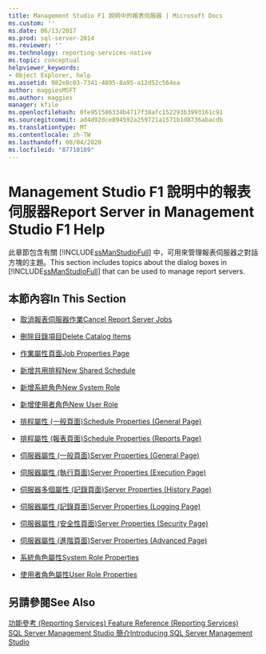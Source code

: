 ```yaml
---
title: Management Studio F1 說明中的報表伺服器 | Microsoft Docs
ms.custom: ''
ms.date: 06/13/2017
ms.prod: sql-server-2014
ms.reviewer: ''
ms.technology: reporting-services-native
ms.topic: conceptual
helpviewer_keywords:
- Object Explorer, help
ms.assetid: 982e8c03-7341-4895-8a95-a12d52c564ea
author: maggiesMSFT
ms.author: maggies
manager: kfile
ms.openlocfilehash: 0fe951586334b4717f38afc152293b3993161c91
ms.sourcegitcommit: ad4d92dce894592a259721a1571b1d8736abacdb
ms.translationtype: MT
ms.contentlocale: zh-TW
ms.lasthandoff: 08/04/2020
ms.locfileid: "87710189"
---
```

# <a name="report-server-in-management-studio-f1-help"></a><span data-ttu-id="aef26-102">Management Studio F1 說明中的報表伺服器</span><span class="sxs-lookup"><span data-stu-id="aef26-102">Report Server in Management Studio F1 Help</span></span>
  <span data-ttu-id="aef26-103">此章節包含有關 [!INCLUDE[ssManStudioFull](../../includes/ssmanstudiofull-md.md)] 中，可用來管理報表伺服器之對話方塊的主題。</span><span class="sxs-lookup"><span data-stu-id="aef26-103">This section includes topics about the dialog boxes in [!INCLUDE[ssManStudioFull](../../includes/ssmanstudiofull-md.md)] that can be used to manage report servers.</span></span>  
  
## <a name="in-this-section"></a><span data-ttu-id="aef26-104">本節內容</span><span class="sxs-lookup"><span data-stu-id="aef26-104">In This Section</span></span>  
  
-   [<span data-ttu-id="aef26-105">取消報表伺服器作業</span><span class="sxs-lookup"><span data-stu-id="aef26-105">Cancel Report Server Jobs</span></span>](cancel-report-server-jobs-management-studio.md)  
  
-   [<span data-ttu-id="aef26-106">刪除目錄項目</span><span class="sxs-lookup"><span data-stu-id="aef26-106">Delete Catalog Items</span></span>](delete-catalog-items-management-studio.md)  
  
-   [<span data-ttu-id="aef26-107">作業屬性頁面</span><span class="sxs-lookup"><span data-stu-id="aef26-107">Job Properties Page</span></span>](job-properties-management-studio.md)  
  
-   [<span data-ttu-id="aef26-108">新增共用排程</span><span class="sxs-lookup"><span data-stu-id="aef26-108">New Shared Schedule</span></span>](new-shared-schedule-management-studio.md)  
  
-   [<span data-ttu-id="aef26-109">新增系統角色</span><span class="sxs-lookup"><span data-stu-id="aef26-109">New System Role</span></span>](new-system-role-management-studio.md)  
  
-   [<span data-ttu-id="aef26-110">新增使用者角色</span><span class="sxs-lookup"><span data-stu-id="aef26-110">New User Role</span></span>](new-user-role-management-studio.md)  
  
-   [<span data-ttu-id="aef26-111">排程屬性 (一般頁面)</span><span class="sxs-lookup"><span data-stu-id="aef26-111">Schedule Properties (General Page)</span></span>](schedule-properties-general-page.md)  
  
-   [<span data-ttu-id="aef26-112">排程屬性 (報表頁面)</span><span class="sxs-lookup"><span data-stu-id="aef26-112">Schedule Properties (Reports Page)</span></span>](schedule-properties-reports-page.md)  
  
-   [<span data-ttu-id="aef26-113">伺服器屬性 (一般頁面)</span><span class="sxs-lookup"><span data-stu-id="aef26-113">Server Properties (General Page)</span></span>](report-server-properties-general-page.md)  
  
-   [<span data-ttu-id="aef26-114">伺服器屬性 (執行頁面)</span><span class="sxs-lookup"><span data-stu-id="aef26-114">Server Properties (Execution Page)</span></span>](server-properties-execution-page.md)  
  
-   [<span data-ttu-id="aef26-115">伺服器多個屬性 (記錄頁面)</span><span class="sxs-lookup"><span data-stu-id="aef26-115">Server Properties (History Page)</span></span>](server-properties-history-page.md)  
  
-   [<span data-ttu-id="aef26-116">伺服器屬性 (記錄頁面)</span><span class="sxs-lookup"><span data-stu-id="aef26-116">Server Properties (Logging Page)</span></span>](server-properties-logging-page.md)  
  
-   [<span data-ttu-id="aef26-117">伺服器屬性 (安全性頁面)</span><span class="sxs-lookup"><span data-stu-id="aef26-117">Server Properties (Security Page)</span></span>](server-properties-security-page-reporting-services.md)  
  
-   [<span data-ttu-id="aef26-118">伺服器屬性 (進階頁面)</span><span class="sxs-lookup"><span data-stu-id="aef26-118">Server Properties (Advanced Page)</span></span>](server-properties-advanced-page-reporting-services.md)  
  
-   [<span data-ttu-id="aef26-119">系統角色屬性</span><span class="sxs-lookup"><span data-stu-id="aef26-119">System Role Properties</span></span>](system-role-properties-management-studio.md)  
  
-   [<span data-ttu-id="aef26-120">使用者角色屬性</span><span class="sxs-lookup"><span data-stu-id="aef26-120">User Role Properties</span></span>](user-role-properties-management-studio.md)  
  
## <a name="see-also"></a><span data-ttu-id="aef26-121">另請參閱</span><span class="sxs-lookup"><span data-stu-id="aef26-121">See Also</span></span>  
 <span data-ttu-id="aef26-122">[功能參考 (Reporting Services) ](../feature-reference-reporting-services.md) </span><span class="sxs-lookup"><span data-stu-id="aef26-122">[Feature Reference (Reporting Services)](../feature-reference-reporting-services.md) </span></span>  
 [<span data-ttu-id="aef26-123">SQL Server Management Studio 簡介</span><span class="sxs-lookup"><span data-stu-id="aef26-123">Introducing SQL Server Management Studio</span></span>](../../ssms/sql-server-management-studio-ssms.md)  
  
  
